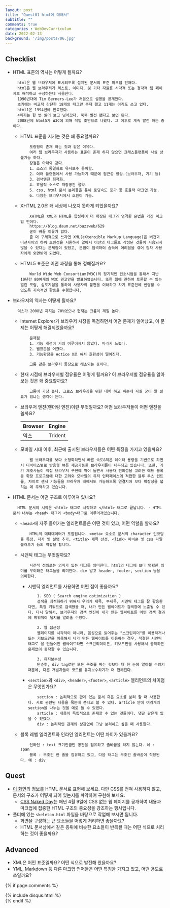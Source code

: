 ```yaml
---
layout: post
title: "Quest01 html에 대해서"
subtitle: ""
comments: true
categories : WebDevCurriculum
date: 2022-02-13
background: '/img/posts/06.jpg'
---
```


## Checklist
* HTML 표준의 역사는 어떻게 될까요?
  ```
    html은 웹 브라우저에 표시되도록 설계된 문서의 표준 마크업 언어다.
    html은 웹 브라우저가 텍스트, 이미지, 및 기타 자료를 시각적 또는 청각적 웹 페이지로 해석하고 구성하는데 사용한다.
    1990년대에 Tim Berners-Lee가 처음으로 설명을 공개했다. 
    초기에는 비교적 간단한 18개의 태그만 존재 했고 11개는 아직도 쓰고 있다.
    html1은 1994년에 만료됐다.
    4까지는 한 번 읽어 보고 넘어갔다. 쭉쭉 발전 됐다고 보면 된다.
    2008년에 html5가 W3C에 의해 작업 초안으로 나왔다. 그 이후로 계속 발전 하는 중이다.
  ```
  * HTML 표준을 지키는 것은 왜 중요할까요?
    ```
        도량형이 존재 하는 것과 같은 이유다.
        여러 웹 브라우저가 사용하는 표준이 존재 하지 않으면 크래스플랫폼이 사실 상 불가능 하다.
        장점은 아래와 같다.
        1. 소스의 통일화로 유지보수 용이함.
        2. 여러 플랫폼에서 사용 가능하기 때문에 접근성 향상.(브라우저, 기기 등)
        3. 검색엔진 최적화.
        4. 효율적 소스로 저장공간 절약.
        5. css, html 문서 분리등을 통해 로딩속도 증가 등 효율적 마크업 가능.
        6. 다양한 브라우저에서 호환이 가능.
    ```
  * XHTML 2.0은 왜 세상에 나오지 못하게 되었을까요?
    ```
        XHTML은 XML과 HTML을 합성하여 더 확장된 태그와 엄격한 문법을 가진 마크업 언어다.
        https://blog.daum.net/buzzweb/629
        굳이 바꿀 이유가 없다.
        좀 더 구체적으로 쓰자면 XML(eXtensible Markup Language)은 버전과 버전사이의 하위 호환성을 지원하지 않아서 이전의 태그들로 작성된 것들이 사용되지 않을 수 있다는 문제점이 있었고, 문법이 엄격하여 습득에 어려움을 겪어 점차 사용자에게 외면받게 되었다.
    ```
  * HTML5 표준은 어떤 과정을 통해 정해질까요?
    ```
        World Wide Web Consortium(W3C)의 정기적인 컨소시엄을 통해서 지난 10년간 80여개의 W3C 권고안을 발표하였습니다. 또한 웹에 관하여 토론할 수 있는 열린 포럼, 심포지엄을 통하여 사용자의 불편을 이해하고 차기 표준안에 반영할 수 있도록 지속적인 활동을 수행합니다.
    ```
* 브라우저의 역사는 어떻게 될까요?
  ```
    익스가 2008년 까지는 70%였으나 현재는 크롬이 제일 높다.
  ```
  * Internet Explorer가 브라우저 시장을 독점하면서 어떤 문제가 일어났고, 이 문제는 어떻게 해결되었을까요?
    ```
        문제점
        1. 기능 개선이 거의 이루어지지 않았다. 따라서 느렸다.
        2. 웹표준을 어겼다.
        3. 기능확장을 Actice X로 해서 호환성이 떨어진다.

        크롬 같은 브라우저 등장으로 해소되는 중이다.
    ```
  * 현재 시점에 브라우저별 점유율은 어떻게 될까요? 이 브라우저별 점유율을 알아보는 것은 왜 중요할까요?
    ```
        크롬이 가장 높다. 크로스 브라우징을 위한 대처 하고 하는데 사실 굳이 알 필요가 있냐는 생각이 든다.
    ```
  * 브라우저 엔진(렌더링 엔진)이란 무엇일까요? 어떤 브라우저들이 어떤 엔진을 쓸까요?

    |Browser|Engine|
    |---|--|
    |익스|Trident|

  * 모바일 시대 이후, 최근에 출시된 브라우저들은 어떤 특징을 가지고 있을까요?
    ```
        웹 브라우저를 보다 소형화하면서 빠른 속도&적은 데이터 용량을 기반으로 하면서 디바이스별로 반응형 뷰를 제공가능한 브라우저들이 대두되고 있습니다. 또한, 기기 제조사들이 직접 브라우저 구현에 뛰어 들면서 사용자 편의성을 고려한 애드 블록 등 확장 프로그램에 대한 고려와 모바일의 유저 인터페이스에 적합한 블루 투스 컨트롤, 자이로 센서 기능들을 브라우저 내에서도 가능하도록 연결지어 보다 확장성을 넓히는 데 주력하고 있습니다.
    ```
* HTML 문서는 어떤 구조로 이루어져 있나요?
  ```
    HTML 문서의 시작은 <html> 태그로 시작하고 </html> 태그로 끝납니다. · HTML 문서 내부는 <head> 태그와 <body>태그로 이루어져있습니다.
  ```
  * `<head>`에 자주 들어가는 엘리먼트들은 어떤 것이 있고, 어떤 역할을 할까요?
    ```
        HTML의 메타데이터가 포함됩니다. <meta> 요소로 문서의 character 인코딩을 특정, 저자 및 설명 추가, <title> 제목 선정, <link> 파비콘 및 css 파일 불러오기 등의 역할을 합니다.
    ```
  * 시맨틱 태그는 무엇일까요?
    ```
        사전적 정의로는 의미가 있는 태그를 의미한다. html의 태그에 보다 명확한 의미를 부여해준 태그들을 의미한다. div 말고 header, footer, section 등을 의미한다.
    ```
    * 시맨틱 엘리먼트를 사용하면 어떤 점이 좋을까요?
        ```
            1. SEO ( Search engine optimization )
            검색을 최적화하기 위해서 우리가 제목, 부제목, 시멘틱 테그를 잘 활용한다면, 특정 키워드로 검색했을 때, 내가 만든 웹싸이트가 검색창에 노출될 수 있다. 다시 말해서, 브라우져의 검색 엔진이 내가 만든 웹싸이트를 어떤 검색 결과에 띄워줘야 될지를 알려줄 수있다.

            2. 웹 접근성
            웹페이지를 시각적이 아니라, 음성으로 읽어주는 "스크린리더"를 이용하거나 또는 키보드만을 이용해서 내가 만든 웹싸이트를 이용하는 경우, 적절한 시멘틱 태그로 잘 만들어진 웹싸이트라면 스크린리더이든, 키보드만을 사용해서 동작하든 문제없이 동작할 수 있습니다.

            3. 유지보수성
            단순히, div tag로만 모든 구조를 짜는 것보다 더 한 눈에 알아볼 수있기 때문에, 다른 개발자들이 코드를 유지보수하기가 더 편해진다.
        ```
    * `<section>`과 `<div>`, `<header>`, `<footer>`, `<article>` 엘리먼트의 차이점은 무엇인가요?
        ```
            section : 논리적으로 관계 있는 문서 혹은 요소를 분리 할 때 사용한다. 서로 관련된 내용을 묶는데 쓴다고 볼 수 있다. article 안에 여러개의 section을 나누는 것을 예로 들 수 있겠다.
            article : 내용이 독립적으로 존재할 수 있는 것들이다. 댓글 같은게 있을 수 있겠다.
            div : 논리적인 관계와 상관없이 그냥 분리하고 싶을 때 사용한다.
        ```
  * 블록 레벨 엘리먼트와 인라인 엘리먼트는 어떤 차이가 있을까요?
    ```
        인라인 : text 크기만큼만 공간을 점유하고 줄바꿈을 하지 않는다. 예 : span
        블록 : 무조건 한 줄을 점유하고 있고, 다음 태그는 무조건 줄바꿈이 적용된다. 예 : div
    ```

## Quest
* [이 화면](screen.png)의 정보를 HTML 문서로 표현해 보세요. 다만 CSS를 전혀 사용하지 않고, 문서의 구조가 어떻게 되어 있는지를 파악하여 구현해 보세요.
  * [CSS Naked Day](https://css-naked-day.github.io/)는 매년 4월 9일에 CSS 없는 웹 페이지를 공개하여 내용과 마크업에 집중한 HTML 구조의 중요성을 강조하는 행사입니다.
* 폴더에 있는 `skeleton.html` 파일을 바탕으로 작업해 보시면 됩니다.
  * 화면을 구성하는 큰 요소들을 어떻게 처리하면 좋을까요?
  * HTML 문서상에서 같은 층위에 비슷한 요소들이 반복될 때는 어떤 식으로 처리하는 것이 좋을까요?

## Advanced
* XML은 어떤 표준일까요? 어떤 식으로 발전해 왔을까요?
* YML, Markdown 등 다른 마크업 언어들은 어떤 특징을 가지고 있고, 어떤 용도로 쓰일까요?



{% if page.comments %}
<div id="post-disqus" class="container">
{% include disqus.html %}
</div>
{% endif %}
